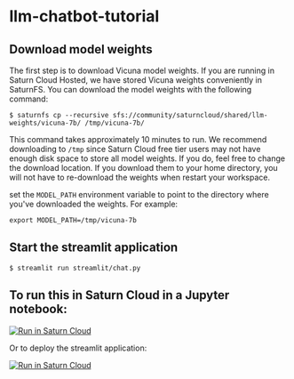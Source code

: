# llm-chatbot-tutorial

## Download model weights

The first step is to download Vicuna model weights. If you are running in Saturn Cloud Hosted, we have stored Vicuna weights conveniently in SaturnFS. You can download the model weights with the following command:

`$ saturnfs cp --recursive sfs://community/saturncloud/shared/llm-weights/vicuna-7b/ /tmp/vicuna-7b/`

This command takes approximately 10 minutes to run. We recommend downloading to `/tmp` since Saturn Cloud free tier users may not have enough disk space to store all model weights. If you do, feel free to change the download location. If you download them to your home directory, you will not have to re-download the weights when restart your workspace.

set the `MODEL_PATH` environment variable to point to the directory where you've downloaded the weights. For example:

`export MODEL_PATH=/tmp/vicuna-7b`

## Start the streamlit application

`$ streamlit run streamlit/chat.py`


## To run this in Saturn Cloud in a Jupyter notebook:

[![Run in Saturn Cloud](https://saturncloud.io/images/embed/run-in-saturn-cloud.svg)](https://app.community.saturnenterprise.io/dash/o/community/resources?templateId=9926e5ceb5ea44248babd3217f95e45b)

Or to deploy the streamlit application:

[![Run in Saturn Cloud](https://saturncloud.io/images/embed/run-in-saturn-cloud.svg)](https://app.community.saturnenterprise.io/dash/o/community/resources?templateId=b66bf80f75154deea4800febdafbdbb3)
